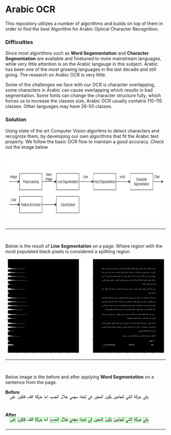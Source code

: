 # Arabic OCR
This repository utilizes a number of algorithms and builds on top of them in order to find the best Algorithm for Arabic Optical Character Recognition.


### Difficulties 
Since most algortihms such as **Word Segementation** and **Character Segmentation** are available and finetuned to more mainstream languages, while very little attention is on the Arabic langauge in this subject. Arabic has been one of the most growing languages in the last decade and still going. The research on Arabic OCR is very little.

Some of the challenges we face with our OCR is character overlapping, some characters in Arabic can cause overlapping which results in bad segmentation. Some fonts can change the character structure fully, which forces us to increase the classes size, Arabic OCR usually contains 110-115 classes. Other languages may have 26-50 classes.


### Solution 
Using state of the art Computer Vision algoritms to detect characters and recognize them, by developing our own algorithms that fit the Arabic text properly. We follow the basic OCR flow to maintain a good accuracy. Check out the image below

<br>
<img src="diagram/pipeline.PNG" width="650" height="200" />
<hr>
<br>



Below is the result of **Line Segmentation** on a page. Where region with the most populated black pixels is considered a splitting region.
<br>

<img src="readme/line_segmentation.png" width="500" height="300" />
<hr><br>

Below image is the before and after applying **Word Segmentation** on a sentence from the page.

**Before**
<br>
<img src="readme/sentence.jpg" width="450" height="20" />
<br>
<br> 

**After**
<br>
<img src="readme/character_segmentation.jpg" width="450" height="20" />
<hr>














